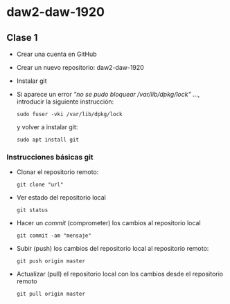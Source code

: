 # daw2-daw-1920

## Clase 1

- Crear una cuenta en GitHub
- Crear un nuevo repositorio: daw2-daw-1920
- Instalar git 
- Si aparece un error _"no se pudo bloquear /var/lib/dpkg/lock"_ ..., introducir la siguiente instrucción:
    ```
    sudo fuser -vki /var/lib/dpkg/lock
    ```
    y volver a instalar git:

    ```
    sudo apt install git
    ```
### Instrucciones básicas git

- Clonar el repositorio remoto:
    ```
    git clone "url"
    ```
- Ver estado del repositorio local
    ```
    git status
    ```
- Hacer un *commit* (comprometer) los cambios al repositorio local
    ```
    git commit -am "mensaje"
    ```
- Subir (push) los cambios del repositorio local al repositorio remoto:
    ```
    git push origin master
    ```
- Actualizar (pull) el repositorio local con los cambios desde el repositorio remoto
    ```
    git pull origin master
    ```

